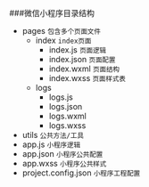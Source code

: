 
###微信小程序目录结构
- pages `包含多个页面文件`
    - index `index页面`
        - index.js `页面逻辑`
        - index.json `页面配置`
        - index.wxml `页面结构`
        - index.wxss `页面样式表`
    - logs
        - logs.js
        - logs.json
        - logs.wxml
        - logs.wxss
- utils `公共方法/工具`
- app.js `小程序逻辑`
- app.json `小程序公共配置`
- app.wxss `小程序公共样式`
- project.config.json `小程序工程配置`